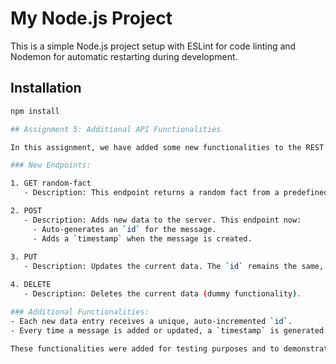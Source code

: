 # My Node.js Project

This is a simple Node.js project setup with ESLint for code linting and Nodemon for automatic restarting during development.

## Installation

```bash
npm install

## Assignment 5: Additional API Functionalities

In this assignment, we have added some new functionalities to the REST API:

### New Endpoints:

1. GET random-fact
   - Description: This endpoint returns a random fact from a predefined list.

2. POST 
   - Description: Adds new data to the server. This endpoint now:
     - Auto-generates an `id` for the message.
     - Adds a `timestamp` when the message is created.
   
3. PUT
   - Description: Updates the current data. The `id` remains the same, and a new `timestamp` is generated upon update.

4. DELETE
   - Description: Deletes the current data (dummy functionality).

### Additional Functionalities:
- Each new data entry receives a unique, auto-incremented `id`.
- Every time a message is added or updated, a `timestamp` is generated.

These functionalities were added for testing purposes and to demonstrate basic data handling and response generation within a Node.js server.